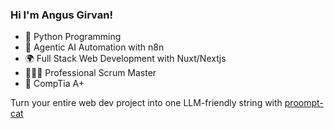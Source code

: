 ### Hi I'm Angus Girvan!

- 🐍 Python Programming
- 🤖 Agentic AI Automation with n8n
- 🌍 Full Stack Web Development with Nuxt/Nextjs
- 🧑🏼‍💻 Professional Scrum Master
- 🦾 CompTia A+

Turn your entire web dev project into one LLM-friendly string with [proompt-cat](https://github.com/angusgee/proompt-cat)
